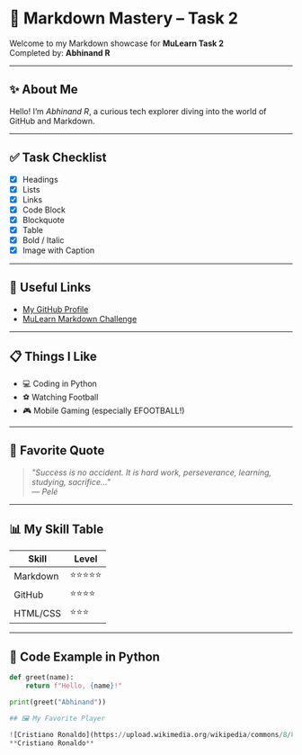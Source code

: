 
# 🧠 Markdown Mastery – Task 2

Welcome to my Markdown showcase for **MuLearn Task 2**  
Completed by: **Abhinand R**

---

## ✨ About Me

Hello! I’m _Abhinand R_, a curious tech explorer diving into the world of GitHub and Markdown.

---

## ✅ Task Checklist

- [x] Headings
- [x] Lists
- [x] Links
- [x] Code Block
- [x] Blockquote
- [x] Table
- [x] Bold / Italic
- [x] Image with Caption

---

## 🔗 Useful Links

- [My GitHub Profile](https://github.com/Abhinand007-hi)
- [MuLearn Markdown Challenge](https://learn.mulearn.org/challenge/intro-to-markdown)

---

## 📋 Things I Like

- 💻 Coding in Python
- ⚽ Watching Football
- 🎮 Mobile Gaming (especially EFOOTBALL!)

---

## 💬 Favorite Quote

> _"Success is no accident. It is hard work, perseverance, learning, studying, sacrifice..."_  
> — *Pelé*

---

## 📊 My Skill Table

| Skill        | Level     |
|--------------|-----------|
| Markdown     | ⭐⭐⭐⭐⭐     |
| GitHub       | ⭐⭐⭐⭐      |
| HTML/CSS     | ⭐⭐⭐       |

---

## 🧪 Code Example in Python

```python
def greet(name):
    return f"Hello, {name}!"

print(greet("Abhinand"))

## 🖼️ My Favorite Player

![Cristiano Ronaldo](https://upload.wikimedia.org/wikipedia/commons/8/8c/Cristiano_Ronaldo_2018.jpg)  
**Cristiano Ronaldo**



